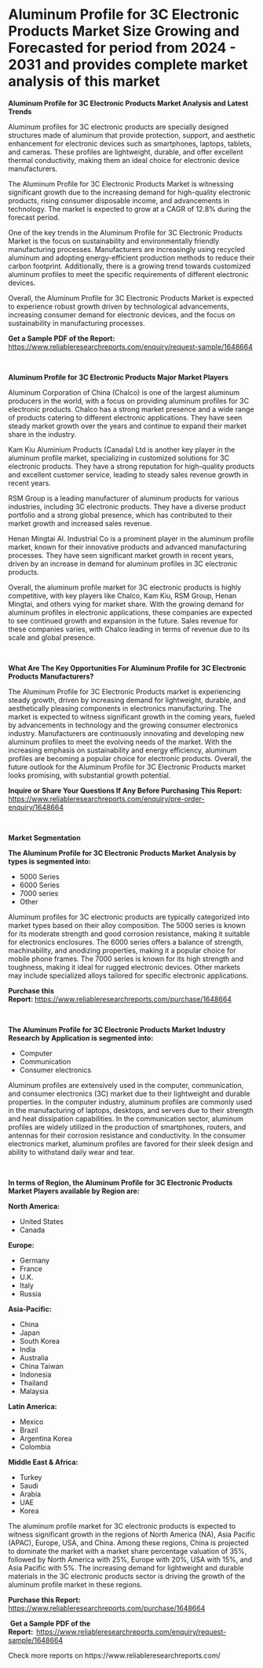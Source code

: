 <p><h1>Aluminum Profile for 3C Electronic Products Market Size Growing and Forecasted for period from 2024 - 2031 and provides complete market analysis of this market</h1></p><p><strong>Aluminum Profile for 3C Electronic Products Market Analysis and Latest Trends</strong></p>
<p><p>Aluminum profiles for 3C electronic products are specially designed structures made of aluminum that provide protection, support, and aesthetic enhancement for electronic devices such as smartphones, laptops, tablets, and cameras. These profiles are lightweight, durable, and offer excellent thermal conductivity, making them an ideal choice for electronic device manufacturers.</p><p>The Aluminum Profile for 3C Electronic Products Market is witnessing significant growth due to the increasing demand for high-quality electronic products, rising consumer disposable income, and advancements in technology. The market is expected to grow at a CAGR of 12.8% during the forecast period. </p><p>One of the key trends in the Aluminum Profile for 3C Electronic Products Market is the focus on sustainability and environmentally friendly manufacturing processes. Manufacturers are increasingly using recycled aluminum and adopting energy-efficient production methods to reduce their carbon footprint. Additionally, there is a growing trend towards customized aluminum profiles to meet the specific requirements of different electronic devices.</p><p>Overall, the Aluminum Profile for 3C Electronic Products Market is expected to experience robust growth driven by technological advancements, increasing consumer demand for electronic devices, and the focus on sustainability in manufacturing processes.</p></p>
<p><strong>Get a Sample PDF of the Report:&nbsp;</strong> <a href="https://www.reliableresearchreports.com/enquiry/request-sample/1648664">https://www.reliableresearchreports.com/enquiry/request-sample/1648664</a></p>
<p>&nbsp;</p>
<p><strong>Aluminum Profile for 3C Electronic Products Major Market Players</strong></p>
<p><p>Aluminum Corporation of China (Chalco) is one of the largest aluminum producers in the world, with a focus on providing aluminum profiles for 3C electronic products. Chalco has a strong market presence and a wide range of products catering to different electronic applications. They have seen steady market growth over the years and continue to expand their market share in the industry.</p><p>Kam Kiu Aluminium Products (Canada) Ltd is another key player in the aluminum profile market, specializing in customized solutions for 3C electronic products. They have a strong reputation for high-quality products and excellent customer service, leading to steady sales revenue growth in recent years.</p><p>RSM Group is a leading manufacturer of aluminum products for various industries, including 3C electronic products. They have a diverse product portfolio and a strong global presence, which has contributed to their market growth and increased sales revenue.</p><p>Henan Mingtai Al. Industrial Co is a prominent player in the aluminum profile market, known for their innovative products and advanced manufacturing processes. They have seen significant market growth in recent years, driven by an increase in demand for aluminum profiles in 3C electronic products.</p><p>Overall, the aluminum profile market for 3C electronic products is highly competitive, with key players like Chalco, Kam Kiu, RSM Group, Henan Mingtai, and others vying for market share. With the growing demand for aluminum profiles in electronic applications, these companies are expected to see continued growth and expansion in the future. Sales revenue for these companies varies, with Chalco leading in terms of revenue due to its scale and global presence.</p></p>
<p>&nbsp;</p>
<p><strong>What Are The Key Opportunities For Aluminum Profile for 3C Electronic Products Manufacturers?</strong></p>
<p><p>The Aluminum Profile for 3C Electronic Products market is experiencing steady growth, driven by increasing demand for lightweight, durable, and aesthetically pleasing components in electronics manufacturing. The market is expected to witness significant growth in the coming years, fueled by advancements in technology and the growing consumer electronics industry. Manufacturers are continuously innovating and developing new aluminum profiles to meet the evolving needs of the market. With the increasing emphasis on sustainability and energy efficiency, aluminum profiles are becoming a popular choice for electronic products. Overall, the future outlook for the Aluminum Profile for 3C Electronic Products market looks promising, with substantial growth potential.</p></p>
<p><strong>Inquire or Share Your Questions If Any Before Purchasing This Report:</strong> <a href="https://www.reliableresearchreports.com/enquiry/pre-order-enquiry/1648664">https://www.reliableresearchreports.com/enquiry/pre-order-enquiry/1648664</a></p>
<p>&nbsp;</p>
<p><strong>Market Segmentation</strong></p>
<p><strong>The Aluminum Profile for 3C Electronic Products Market Analysis by types is segmented into:</strong></p>
<p><ul><li>5000 Series</li><li>6000 Series</li><li>7000 series</li><li>Other</li></ul></p>
<p><p>Aluminum profiles for 3C electronic products are typically categorized into market types based on their alloy composition. The 5000 series is known for its moderate strength and good corrosion resistance, making it suitable for electronics enclosures. The 6000 series offers a balance of strength, machinability, and anodizing properties, making it a popular choice for mobile phone frames. The 7000 series is known for its high strength and toughness, making it ideal for rugged electronic devices. Other markets may include specialized alloys tailored for specific electronic applications.</p></p>
<p><strong>Purchase this Report:&nbsp;</strong><a href="https://www.reliableresearchreports.com/purchase/1648664">https://www.reliableresearchreports.com/purchase/1648664</a></p>
<p>&nbsp;</p>
<p><strong>The Aluminum Profile for 3C Electronic Products Market Industry Research by Application is segmented into:</strong></p>
<p><ul><li>Computer</li><li>Communication</li><li>Consumer electronics</li></ul></p>
<p><p>Aluminum profiles are extensively used in the computer, communication, and consumer electronics (3C) market due to their lightweight and durable properties. In the computer industry, aluminum profiles are commonly used in the manufacturing of laptops, desktops, and servers due to their strength and heat dissipation capabilities. In the communication sector, aluminum profiles are widely utilized in the production of smartphones, routers, and antennas for their corrosion resistance and conductivity. In the consumer electronics market, aluminum profiles are favored for their sleek design and ability to withstand daily wear and tear.</p></p>
<p>&nbsp;</p>
<p><strong>In terms of Region, the Aluminum Profile for 3C Electronic Products Market Players available by Region are:</strong></p>
<p>
    <p> <strong> North America: </strong>
        <ul>
            <li>United States</li>
            <li>Canada</li>
        </ul>
        </p> 
    <p> <strong> Europe: </strong>
        <ul>
            <li>Germany</li>
            <li>France</li>
            <li>U.K.</li>
            <li>Italy</li>
            <li>Russia</li>
        </ul>
        </p> 
    <p> <strong> Asia-Pacific: </strong>
        <ul>
            <li>China</li>
            <li>Japan</li>
            <li>South Korea</li>
            <li>India</li>
            <li>Australia</li>
            <li>China Taiwan</li>
            <li>Indonesia</li>
            <li>Thailand</li>
            <li>Malaysia</li>
        </ul>
        </p> 
    <p> <strong> Latin America: </strong>
        <ul>
            <li>Mexico</li>
            <li>Brazil</li>
            <li>Argentina Korea</li>
            <li>Colombia</li>
        </ul>
        </p> 
    <p> <strong> Middle East & Africa: </strong>
        <ul>
            <li>Turkey</li>
            <li>Saudi</li>
            <li>Arabia</li>
            <li>UAE</li>
            <li>Korea</li>
        </ul>
    </p>
    </p>
<p><p>The aluminum profile market for 3C electronic products is expected to witness significant growth in the regions of North America (NA), Asia Pacific (APAC), Europe, USA, and China. Among these regions, China is projected to dominate the market with a market share percentage valuation of 35%, followed by North America with 25%, Europe with 20%, USA with 15%, and Asia Pacific with 5%. The increasing demand for lightweight and durable materials in the 3C electronic products sector is driving the growth of the aluminum profile market in these regions.</p></p>
<p><strong>Purchase this Report: </strong><a href="https://www.reliableresearchreports.com/purchase/1648664">https://www.reliableresearchreports.com/purchase/1648664</a></p>
<p>&nbsp;<strong>Get a Sample PDF of the Report:&nbsp;&nbsp;</strong><a href="https://www.reliableresearchreports.com/enquiry/request-sample/1648664">https://www.reliableresearchreports.com/enquiry/request-sample/1648664</a></p>
<p><strong></strong></p>
<p>Check more reports on https://www.reliableresearchreports.com/</p>